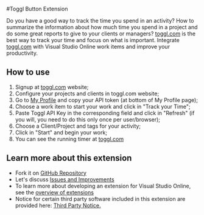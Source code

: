 #Toggl Button Extension

Do you have a good way to track the time you spend in an activity? How to summarize the information about how much time you spend in a project and do some great reports to give to your clients or managers?
[toggl.com](http://toggl.com) is the best way to track your time and focus on what is important. Integrate [toggl.com](http://toggl.com) with Visual Studio Online work items and improve your productivity.

## How to use
1. Signup at [toggl.com](http://toggl.com) website;
1. Configure your projects and clients in toggl.com website;
1. Go to [My Profile](https://toggl.com/app/profile) and copy your API token (at bottom of My Profile page);
1. Choose a work item to start your work and click in "Track your Time";
1. Paste Toggl API Key in the corresponding field and click in "Refresh" (if you will, you need to do this only once per user/browser);
1. Choose a Client/Project and tags for your activity;
1. Click in "Start" and begin your work;
1. You can see the running timer at [toggl.com](http://toggl.com/app)

## Learn more about this extension
* Fork it on [GitHub Repository](http://github.com/gersondias/toggl-buttonVSOExtension)
* Let's discuss [Issues and Improvements](http://github.com/gersondias/toggl-buttonVSOExtension/issues)
* To learn more about developing an extension for Visual Studio Online, see the [overview of extensions](https://www.visualstudio.com/en-us/integrate/extensions/overview)
* Notice for certain third party software included in this extension are provided here: [Third Party Notice.](https://marketplace.visualstudio.com/_apis/public/gallery/publisher/GersonDias/extension/TogglButton/latest/assetbyname/ThirdPartyNotice.txt)
								  